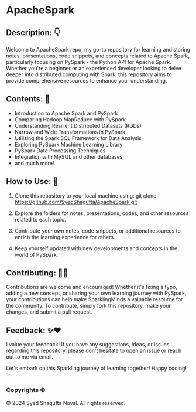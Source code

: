 # ApacheSpark

## Description: 👇
Welcome to ApacheSpark repo, my go-to repository for learning and storing notes, presentations, code snippets, and concepts related to Apache Spark, particularly focusing on PySpark - the Python API for Apache Spark. Whether you're a beginner or an experienced developer looking to delve deeper into distributed computing with Spark, this repository aims to provide comprehensive resources to enhance your understanding.

## Contents: 🎯
- Introduction to Apache Spark and PySpark
- Comparing Hadoop MapReduce with PySpark
- Understanding Resilient Distributed Datasets (RDDs)
- Narrow and Wide Transformations in PySpark
- Utilizing the Spark SQL Framework for Data Analysis
- Exploring PySpark Machine Learning Library
- PySpark Data Processing Techniques
- Integration with MySQL and other databases
- and much more!

## How to Use: 🤖
1. Clone this repository to your local machine using:
git clone https://github.com/SyedShagufta/ApacheSpark.git

2. Explore the folders for notes, presentations, codes, and other resources related to each topic.

3. Contribute your own notes, code snippets, or additional resources to enrich the learning experience for others.

4. Keep yourself updated with new developments and concepts in the world of PySpark.

## Contributing: 💪🥇
Contributions are welcome and encouraged! Whether it's fixing a typo, adding a new concept, or sharing your own learning journey with PySpark, your contributions can help make SparklingMinds a valuable resource for the community. To contribute, simply fork this repository, make your changes, and submit a pull request.


## Feedback: ✨❤️
I value your feedback! If you have any suggestions, ideas, or issues regarding this repository, please don't hesitate to open an issue or reach out to me via email.

Let's embark on this Sparkling journey of learning together! Happy coding! ✨

### Copyrights ©️

&copy; 2024 Syed Shagufta Noval. All rights reserved.

